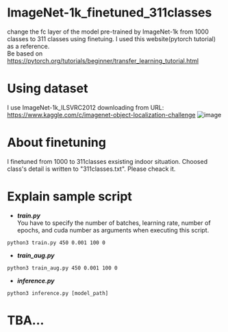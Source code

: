 # ImageNet-1k_finetuned_311classes
change the fc layer of the model pre-trained by ImageNet-1k from 1000 classes to 311 classes using finetuing.
I used this website(pytorch tutorial) as a reference.  
Be based on https://pytorch.org/tutorials/beginner/transfer_learning_tutorial.html  

# Using dataset
I use ImageNet-1k_ILSVRC2012 downloading from URL: https://www.kaggle.com/c/imagenet-object-localization-challenge
![image](https://user-images.githubusercontent.com/99160791/206960723-394c0fc7-ea59-4a68-a439-ffd12d7780a9.jpeg)

# About finetuning
I finetuned from 1000 to 311classes exsisting indoor situation. Choosed class's detail is written to "311classes.txt". Please cheack it.

# Explain sample script
- ***train.py***  
 You have to specify the number of batches, learning rate, number of epochs, and cuda number as arguments when executing this script.
```
python3 train.py 450 0.001 100 0
```

- ***train_aug.py***  
 
```
python3 train_aug.py 450 0.001 100 0
```
- ***inference.py***  
```
python3 inference.py [model_path]
```
# TBA...
